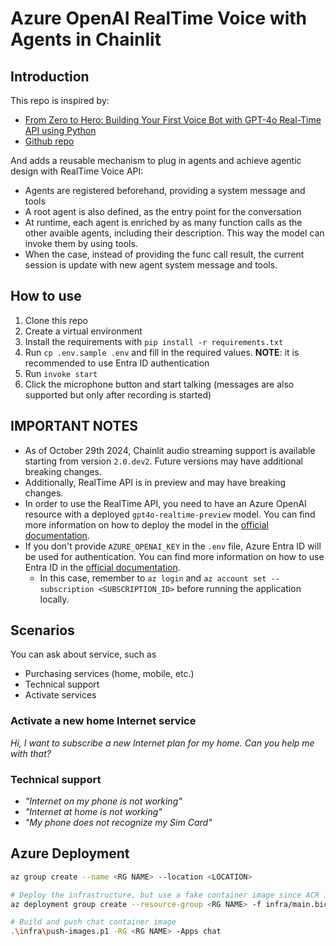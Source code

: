 # Azure OpenAI RealTime Voice with Agents in Chainlit

## Introduction

This repo is inspired by:

- [From Zero to Hero: Building Your First Voice Bot with GPT-4o Real-Time API using Python](https://techcommunity.microsoft.com/t5/ai-azure-ai-services-blog/from-zero-to-hero-building-your-first-voice-bot-with-gpt-4o-real/ba-p/4269038)
- [Github repo](https://github.com/monuminu/AOAI_Samples/tree/main/realtime-assistant-support)

And adds a reusable mechanism to plug in agents and achieve agentic design with RealTime Voice API:

- Agents are registered beforehand, providing a system message and tools
- A root agent is also defined, as the entry point for the conversation
- At runtime, each agent is enriched by as many function calls as the other avaible agents, including their description. This way the model can invoke them by using tools.
- When the case, instead of providing the func call result, the current session is update with new agent system message and tools.

## How to use

1. Clone this repo
2. Create a virtual environment
3. Install the requirements with `pip install -r requirements.txt`
4. Run `cp .env.sample .env` and fill in the required values. __NOTE__: it is recommended to use Entra ID authentication
5. Run `invoke start`
6. Click the microphone button and start talking (messages are also supported but only after recording is started)

## IMPORTANT NOTES

- As of October 29th 2024, Chainlit audio streaming support is available starting from version `2.0.dev2`. Future versions may have additional breaking changes.
- Additionally, RealTime API is in preview and may have breaking changes.
- In order to use the RealTime API, you need to have an Azure OpenAI resource with a deployed `gpt4o-realtime-preview` model. You can find more information on how to deploy the model in the [official documentation](https://docs.microsoft.com/en-us/azure/cognitive-services/openai/gpt4o-realtime-preview).
- If you don't provide `AZURE_OPENAI_KEY` in the `.env` file, Azure Entra ID will be used for authentication. You can find more information on how to use Entra ID in the [official documentation](https://learn.microsoft.com/en-us/azure/ai-services/openai/how-to/managed-identity).
  - In this case, remember to `az login` and `az account set --subscription <SUBSCRIPTION_ID>` before running the application locally.

## Scenarios

You can ask about service, such as

- Purchasing services (home, mobile, etc.)
- Technical support
- Activate services

### Activate a new home Internet service

_Hi, I want to subscribe a new Internet plan for my home. Can you help me with that?_

### Technical support

- _"Internet on my phone is not working"_
- _"Internet at home is not working"_
- _"My phone does not recognize my Sim Card"_

## Azure Deployment

```bash
az group create --name <RG NAME> --location <LOCATION>

# Deploy the infrastructure, but use a fake container image since ACR is not yet created
az deployment group create --resource-group <RG NAME> -f infra/main.bicep --parameters openAIName=<NAME> openAIResourceGroupName=<AOAI RG NAME> useFakeContainerImage=true

# Build and push chat container image
.\infra\push-images.p1 -RG <RG NAME> -Apps chat
```
